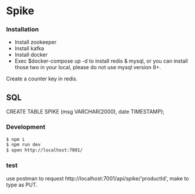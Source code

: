 # Spike

### Installation
- Install zookeeper
- Install kafka
- Install docker
- Exec $docker-compose up -d to install redis & mysql, or you can install those two in your local, please do not use mysql version 8+.

Create a counter key in redis.

## SQL
CREATE TABLE SPIKE (msg VARCHAR(2000), date TIMESTAMP);

### Development

```bash
$ npm i
$ npm run dev
$ open http://localhost:7001/
```

### test
use postman to request http://localhost:7001/api/spike/'productId', make to type as PUT.

